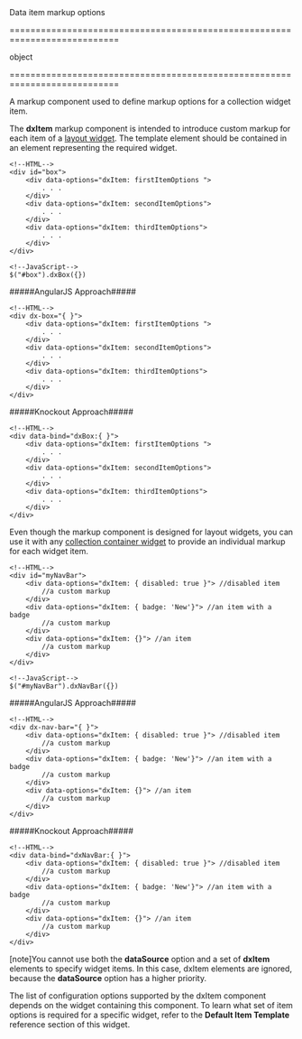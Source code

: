 <!--**
/*-------------------------------------------
    Auto-generated file. Do not modify.
-------------------------------------------

**-->
<!--d-->Data item markup options<!--/d-->
===========================================================================
<!--type-->object<!--/type-->
===========================================================================

<!--shortDescription-->
A markup component used to define markup options for a collection widget item.
<!--/shortDescription-->

<!--fullDescription-->
The **dxItem** markup component is intended to introduce custom markup for each item of a [layout widget](/Documentation/Guide/UI_Widgets/UI_Widget_Categories/Layout_Widgets/). The template element should be contained in an element representing the required widget.

    <!--HTML-->
    <div id="box">
        <div data-options="dxItem: firstItemOptions ">
            . . .
        </div>
        <div data-options="dxItem: secondItemOptions">
            . . .
        </div>
        <div data-options="dxItem: thirdItemOptions">
            . . .
        </div>
    </div>

<!---->

    <!--JavaScript-->
    $("#box").dxBox({})

<!---->

#####AngularJS Approach#####

    <!--HTML-->
    <div dx-box="{ }">
        <div data-options="dxItem: firstItemOptions ">
            . . .
        </div>
        <div data-options="dxItem: secondItemOptions">
            . . .
        </div>
        <div data-options="dxItem: thirdItemOptions">
            . . .
        </div>
    </div>

#####Knockout Approach#####

    <!--HTML-->
    <div data-bind="dxBox:{ }">
        <div data-options="dxItem: firstItemOptions ">
            . . .
        </div>
        <div data-options="dxItem: secondItemOptions">
            . . .
        </div>
        <div data-options="dxItem: thirdItemOptions">
            . . .
        </div>
    </div>

Even though the markup component is designed for layout widgets, you can use it with any [collection container widget](/Documentation/Guide/UI_Widgets/UI_Widget_Categories/Collection_Container_Widgets/) to provide an individual markup for each widget item.

    <!--HTML-->
    <div id="myNavBar">
        <div data-options="dxItem: { disabled: true }"> //disabled item
            //a custom markup
        </div>
        <div data-options="dxItem: { badge: 'New'}"> //an item with a badge
            //a custom markup
        </div>
        <div data-options="dxItem: {}"> //an item
            //a custom markup
        </div>
    </div>

<!---->

    <!--JavaScript-->
    $("#myNavBar").dxNavBar({})

<!---->

#####AngularJS Approach#####

    <!--HTML-->
    <div dx-nav-bar="{ }">
        <div data-options="dxItem: { disabled: true }"> //disabled item
            //a custom markup
        </div>
        <div data-options="dxItem: { badge: 'New'}"> //an item with a badge
            //a custom markup
        </div>
        <div data-options="dxItem: {}"> //an item
            //a custom markup
        </div>
    </div>


#####Knockout Approach#####

    <!--HTML-->
    <div data-bind="dxNavBar:{ }">
        <div data-options="dxItem: { disabled: true }"> //disabled item
            //a custom markup
        </div>
        <div data-options="dxItem: { badge: 'New'}"> //an item with a badge
            //a custom markup
        </div>
        <div data-options="dxItem: {}"> //an item
            //a custom markup
        </div>
    </div>


[note]You cannot use both the **dataSource** option and a set of **dxItem** elements to specify widget items. In this case, dxItem elements are ignored, because the **dataSource** option has a higher priority.

The list of configuration options supported by the dxItem component depends on the widget containing this component. To learn what set of item options is required for a specific widget, refer to the **Default Item Template** reference section of this widget.
<!--/fullDescription-->